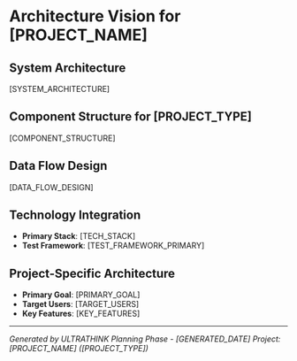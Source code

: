 # Architecture Vision for [PROJECT_NAME]

## System Architecture
[SYSTEM_ARCHITECTURE]

## Component Structure for [PROJECT_TYPE]
[COMPONENT_STRUCTURE]

## Data Flow Design
[DATA_FLOW_DESIGN]

## Technology Integration
- **Primary Stack**: [TECH_STACK]
- **Test Framework**: [TEST_FRAMEWORK_PRIMARY]


## Project-Specific Architecture
- **Primary Goal**: [PRIMARY_GOAL]
- **Target Users**: [TARGET_USERS]
- **Key Features**: [KEY_FEATURES]

---
*Generated by ULTRATHINK Planning Phase - [GENERATED_DATE]*
*Project: [PROJECT_NAME] ([PROJECT_TYPE])*